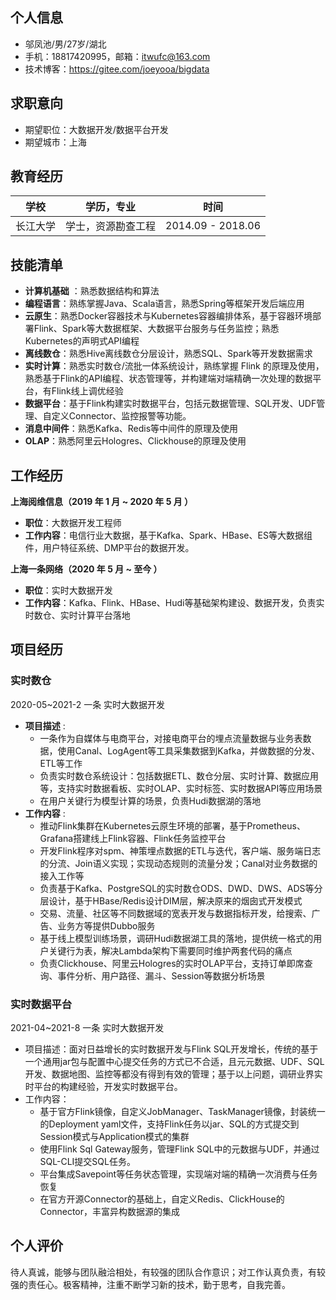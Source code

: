 ## 个人信息

- 邬凤池/男/27岁/湖北
- 手机：18817420995，邮箱：itwufc@163.com
- 技术博客：https://gitee.com/joeyooa/bigdata

## 求职意向

- 期望职位：大数据开发/数据平台开发
- 期望城市：上海

## 教育经历

| 学校     | 学历，专业         | 时间              |
| -------- | ------------------ | ----------------- |
| 长江大学 | 学士，资源勘查工程 | 2014.09 - 2018.06 |


## 技能清单

- **计算机基础** ：熟悉数据结构和算法
- **编程语言**：熟练掌握Java、Scala语言，熟悉Spring等框架开发后端应用
- **云原生**：熟悉Docker容器技术与Kubernetes容器编排体系，基于容器环境部署Flink、Spark等大数据框架、大数据平台服务与任务监控；熟悉Kubernetes的声明式API编程
- **离线数仓**：熟悉Hive离线数仓分层设计，熟悉SQL、Spark等开发数据需求
- **实时计算**：熟悉实时数仓/流批一体系统设计，熟练掌握 Flink 的原理及使用，熟悉基于Flink的API编程、状态管理等，并构建端对端精确一次处理的数据平台，有Flink线上调优经验
- **数据平台**：基于Flink构建实时数据平台，包括元数据管理、SQL开发、UDF管理、自定义Connector、监控报警等功能。
- **消息中间件**：熟悉Kafka、Redis等中间件的原理及使用
- **OLAP**：熟悉阿里云Hologres、Clickhouse的原理及使用

## 工作经历

**上海阅维信息（2019 年 1 月 ~ 2020 年 5 月 ）**

- **职位**：大数据开发工程师
- **工作内容**：电信行业大数据，基于Kafka、Spark、HBase、ES等大数据组件，用户特征系统、DMP平台的数据开发。

**上海一条网络（2020 年 5 月 ~ 至今 ）**

- **职位**：实时大数据开发
- **工作内容**：Kafka、Flink、HBase、Hudi等基础架构建设、数据开发，负责实时数仓、实时计算平台落地

## 项目经历 

### 实时数仓

2020-05~2021-2  一条  实时大数据开发

- **项目描述** : 
  - 一条作为自媒体与电商平台，对接电商平台的埋点流量数据与业务表数据，使用Canal、LogAgent等工具采集数据到Kafka，并做数据的分发、ETL等工作
  - 负责实时数仓系统设计：包括数据ETL、数仓分层、实时计算、数据应用等，支持实时数据看板、实时OLAP、实时标签、实时数据API等应用场景
  - 在用户关键行为模型计算的场景，负责Hudi数据湖的落地
- **工作内容** :
  - 推动Flink集群在Kubernetes云原生环境的部署，基于Prometheus、Grafana搭建线上Flink容器、Flink任务监控平台
  - 开发Flink程序对spm、神策埋点数据的ETL与迭代，客户端、服务端日志的分流、Join语义实现；实现动态规则的流量分发；Canal对业务数据的接入工作等
  - 负责基于Kafka、PostgreSQL的实时数仓ODS、DWD、DWS、ADS等分层设计，基于HBase/Redis设计DIM层，解决原来的烟囱式开发模式
  - 交易、流量、社区等不同数据域的宽表开发与数据指标开发，给搜索、广告、业务方等提供Dubbo服务
  - 基于线上模型训练场景，调研Hudi数据湖工具的落地，提供统一格式的用户关键行为表，解决Lambda架构下需要同时维护两套代码的痛点
  - 负责Clickhouse、阿里云Hologres的实时OLAP平台，支持订单即席查询、事件分析、用户路径、漏斗、Session等数据分析场景

### 实时数据平台

2021-04~2021-8  一条  实时大数据开发

- 项目描述：面对日益增长的实时数据开发与Flink SQL开发增长，传统的基于一个通用jar包与配置中心提交任务的方式已不合适，且元元数据、UDF、SQL开发、数据地图、监控等都没有得到有效的管理；基于以上问题，调研业界实时平台的构建经验，开发实时数据平台。
- 工作内容：
  - 基于官方Flink镜像，自定义JobManager、TaskManager镜像，封装统一的Deployment yaml文件，支持Flink任务以jar、SQL的方式提交到Session模式与Application模式的集群
  - 使用Flink Sql Gateway服务，管理Flink SQL中的元数据与UDF，并通过SQL-CLI提交SQL任务。
  - 平台集成Savepoint等任务状态管理，实现端对端的精确一次消费与任务恢复
  - 在官方开源Connector的基础上，自定义Redis、ClickHouse的Connector，丰富异构数据源的集成

## 个人评价

待人真诚，能够与团队融洽相处，有较强的团队合作意识；对工作认真负责，有较强的责任心。极客精神，注重不断学习新的技术，勤于思考，自我完善。

<div style="page-break-after: always;"></div>